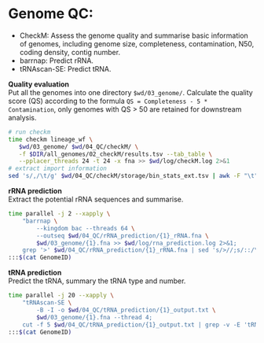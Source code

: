 # Genome QC:
- CheckM: Assess the genome quality and summarise basic information of genomes, including genome size, completeness, contamination, N50, coding density, contig number.
- barrnap: Predict rRNA.
- tRNAscan-SE: Predict tRNA.
   
**Quality evaluation**  
Put all the genomes into one directory `$wd/03_genome/`. Calculate the quality score (QS) according to the formula `QS = Completeness - 5 * Contamination`, only genomes with QS > 50 are retained for downstream analysis.
```bash
# run checkm
time checkm lineage_wf \
   $wd/03_genome/ $wd/04_QC/checkM/ \
   -f $DIR/all_genomes/02_checkM/results.tsv --tab_table \
   --pplacer_threads 24 -t 24 -x fna >> $wd/log/checkM.log 2>&1
# extract import information
sed 's/,/\t/g' $wd/04_QC/checkM/storage/bin_stats_ext.tsv | awk -F "\t" '{print $1 "\t" $12 "\t" $13 "\t" $14 "\t" $16 "\t" $19 "\t" $23 "\t" $26}' | sed "s/'Completeness': //g" | sed "s/'Contamination': //g" | sed "s/'GC': //g" | sed "s/'Genome size': //g" | sed "s/'# contigs': //g" | sed "s/'N50 (contigs)': //g" | sed "s/'Coding density': //g" | awk -F "\t" -v OFS="\t" '{$9=$2-5*$3;print $0}' | awk 'BEGIN{print "GenomeID" "\t" "Completeness" "\t" "Contamination" "\t" "GC" "\t" "Genome_size" "\t" "Contig_num" "\t" "N50" "\t" "Coding_density" "\t" "Quality_score"}1' > $wd/04_QC/checkM_result.tsv
```

**rRNA prediction**  
Extract the potential rRNA sequences and summarise.  
```bash
time parallel -j 2 --xapply \
    "barrnap \
        --kingdom bac --threads 64 \
        --outseq $wd/04_QC/rRNA_prediction/{1}_rRNA.fna \
        $wd/03_genome/{1}.fna >> $wd/log/rna_prediction.log 2>&1;
    grep '>' $wd/04_QC/rRNA_prediction/{1}_rRNA.fna | sed 's/>//;s/::/\t/' | cut -f 1 | sort | uniq -c | sed 's/^/{1}\t/;s/ 5S/\t5S/;s/ 16S/\t16S/;s/ 23S/\t23S/' | sed 's/ //g' >> $wd/04_QC/rRNA_summary.txt" \
:::$(cat GenomeID)
```  

**tRNA prediction**  
Predict the tRNA, summary the tRNA type and number.
```bash
time parallel -j 20 --xapply \
    "tRNAscan-SE \
        -B -I -o $wd/04_QC/tRNA_prediction/{1}_output.txt \
        $wd/03_genome/{1}.fna --thread 4;
    cut -f 5 $wd/04_QC/tRNA_prediction/{1}_output.txt | grep -v -E 'tRNA|Type|---' | sort | uniq -c | sed 's/^[[:space:]]*//' | sed 's/ /\t/;s/^/{1}\t/'>> $wd/04_QC/tRNA_summary.txt" \
:::$(cat GenomeID)
```
